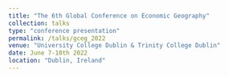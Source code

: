 ```yaml
---
title: "The 6th Global Conference on Economic Geography"
collection: talks
type: "conference presentation"
permalink: /talks/gceg_2022
venue: "University College Dublin & Trinity College Dublin"
date: June 7-10th 2022
location: "Dublin, Ireland"
---
```

